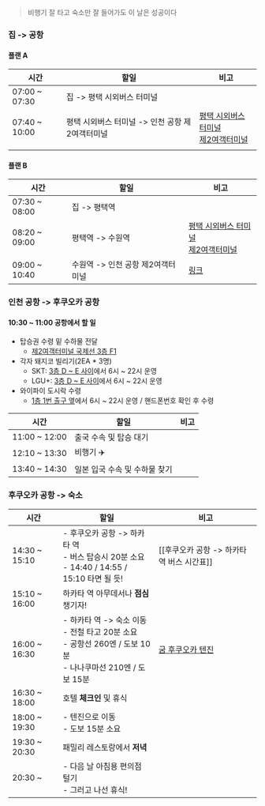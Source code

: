 > 비행기 잘 타고 숙소만 잘 들어가도 이 날은 성공이다
### 집 -> 공항
#### 플랜 A
| 시간            | 할일                           | 비고                                                                                                                                                                                                                                                                                                 |
| ------------- | ---------------------------- | -------------------------------------------------------------------------------------------------------------------------------------------------------------------------------------------------------------------------------------------------------------------------------------------------- |
| 07:00 ~ 07:30 | 집 -> 평택 시외버스 터미널             |                                                                                                                                                                                                                                                                                                    |
| 07:40 ~ 10:00 | 평택 시외버스 터미널 -> 인천 공항 제2여객터미널 | [평택 시외버스 터미널](https://transportation.asamaru.net/%EC%8B%9C%EC%99%B8%EB%B2%84%EC%8A%A4/%EC%8B%9C%EA%B0%84%ED%91%9C/%ED%8F%89%ED%83%9D%EC%8B%9C%EC%99%B8%EB%B2%84%EC%8A%A4%ED%84%B0%EB%AF%B8%EB%84%90/)<br>[제2여객터미널](https://www.jinair.com/promotion/event/BnmmebJXVmcmhRD?snsLang=ko_KR&ctrCd=KOR) |
|               |                              |                                                                                                                                                                                                                                                                                                    |
#### 플랜 B
| 시간            | 할일                   | 비고                                                                                                                                                                                                                                                                                                                                                                     |
| ------------- | -------------------- | ---------------------------------------------------------------------------------------------------------------------------------------------------------------------------------------------------------------------------------------------------------------------------------------------------------------------------------------------------------------------- |
| 07:30 ~ 08:00 | 집 -> 평택역             |                                                                                                                                                                                                                                                                                                                                                                        |
| 08:20 ~ 09:00 | 평택역 -> 수원역           | [평택 시외버스 터미널](https://transportation.asamaru.net/%EC%8B%9C%EC%99%B8%EB%B2%84%EC%8A%A4/%EC%8B%9C%EA%B0%84%ED%91%9C/%ED%8F%89%ED%83%9D%EC%8B%9C%EC%99%B8%EB%B2%84%EC%8A%A4%ED%84%B0%EB%AF%B8%EB%84%90/)<br>[제2여객터미널](https://www.jinair.com/promotion/event/BnmmebJXVmcmhRD?snsLang=ko_KR&ctrCd=KOR)                                                                     |
| 09:00 ~ 10:40 | 수원역 -> 인천 공항 제2여객터미널 | [링크](<https://map.naver.com/p/directions/14137544.3950592,4476234.3926054,%EC%88%98%EC%9B%90%EC%97%AD%20(%EA%B3%A0%EC%86%8D%EC%B2%A0%EB%8F%84),19546226,PLACE_POI/14074642.548682,4504452.9559392,%EC%9D%B8%EC%B2%9C%EA%B5%AD%EC%A0%9C%EA%B3%B5%ED%95%AD%20%EC%A0%9C2%EC%97%AC%EA%B0%9D%ED%84%B0%EB%AF%B8%EB%84%90,1559888035,PLACE_POI/-/transit/0?c=16.00,0,0,0,dh>) |
### 인천 공항 -> 후쿠오카 공항
#### 10:30 ~ 11:00 공항에서 할 일
- 탑승권 수령 밑 수하물 전달
	- [제2여객터미널 국제선 3층 F1](https://www.jinair.com/ready/counter) 
- 각자 돼지코 빌리기(2EA * 3명)
	- SKT: [3층 D ~ E 사이](https://www.tworld.co.kr/poc/html/center/CS4.4.7T.1T.html)에서 6시 ~ 22시 운영
	- LGU+: [3층 D ~ E 사이](https://www.lguplus.com/plan/roaming/support)에서 6시 ~ 22시 운영
- 와이파이 도시락 수령
	- [1층 1번 출구 옆](https://www.wifidosirak.com/v3/reserv_delieverplace.aspx#)에서 6시 ~ 22시 운영 / 핸드폰번호 확인 후 수령

| 시간            | 할일                | 비고  |
| ------------- | ----------------- | --- |
| 11:00 ~ 12:00 | 출국 수속 및 탑승 대기     |     |
| 12:10 ~ 13:30 | 비행기 ✈️            |     |
| 13:40 ~ 14:30 | 일본 입국 수속 및 수하물 찾기 |     |
### 후쿠오카 공항 -> 숙소
| 시간            | 할일                                                                                     | 비고                                                                                                                                                                                                                                                                                                                                                                                                                                                                                                                                                                                  |
| ------------- | -------------------------------------------------------------------------------------- | ----------------------------------------------------------------------------------------------------------------------------------------------------------------------------------------------------------------------------------------------------------------------------------------------------------------------------------------------------------------------------------------------------------------------------------------------------------------------------------------------------------------------------------------------------------------------------------- |
| 14:30 ~ 15:10 | - 후쿠오카 공항 -> 하카타 역<br>- 버스 탑승시 20분 소요<br>- 14:40 / 14:55 / 15:10 타면 될 듯!               | [[후쿠오카 공항 -> 하카타역 버스 시간표]]                                                                                                                                                                                                                                                                                                                                                                                                                                                                                                                                                          |
| 15:10 ~ 16:00 | 하카타 역 아무데서나 **점심** 챙기자!                                                                |                                                                                                                                                                                                                                                                                                                                                                                                                                                                                                                                                                                     |
| 16:00 ~ 16:30 | - 하카타 역 -> 숙소 이동<br>- 전철 타고 20분 소요<br>  - 공항선 260엔 / 도보 10분<br>  - 나나쿠마선 210엔 / 도보 15분 | [굼 후쿠오카 텐진](<[굼 후쿠오카 텐진](https://www.agoda.com/ko-kr/toho-hotel-tenjin/hotel/fukuoka-jp.html?finalPriceView=1&isShowMobileAppPrice=false&cid=1891463&numberOfBedrooms=&familyMode=false&adults=3&children=0&rooms=1&maxRooms=0&checkIn=2024-05-14&isCalendarCallout=false&childAges=&numberOfGuest=0&missingChildAges=false&travellerType=3&showReviewSubmissionEntry=false&currencyCode=KRW&isFreeOccSearch=false&tag=45b17d1d-e0b0-fe2a-ce90-5513829d856b&isCityHaveAsq=false&tspTypes=17%2C5&los=4&searchrequestid=6abda69e-6002-4a33-ace9-ffb50f0d70ca&ds=fheTzf5wj%2BZvgP5K)>) |
| 16:30 ~ 18:00 | 호텔 **체크인** 및 휴식                                                                        |                                                                                                                                                                                                                                                                                                                                                                                                                                                                                                                                                                                     |
| 18:00 ~ 19:30 | - 텐진으로 이동<br>- 도보 15분 소요                                                               |                                                                                                                                                                                                                                                                                                                                                                                                                                                                                                                                                                                     |
| 19:30 ~ 20:30 | 패밀리 레스토랑에서 **저녁**                                                                      |                                                                                                                                                                                                                                                                                                                                                                                                                                                                                                                                                                                     |
| 20:30 ~       | - 다음 날 아침용 편의점 털기<br>- 그러고 나선 휴식!                                                      |                                                                                                                                                                                                                                                                                                                                                                                                                                                                                                                                                                                     |
